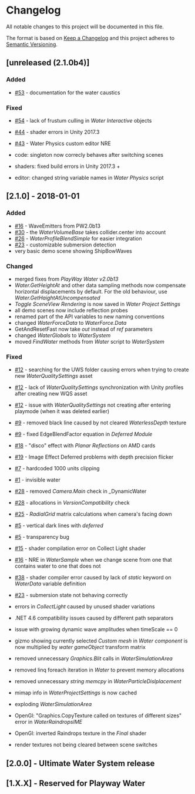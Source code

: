 # Changelog
All notable changes to this project will be documented in this file.

The format is based on [Keep a Changelog](http://keepachangelog.com/en/1.0.0/)
and this project adheres to [Semantic Versioning](http://semver.org/spec/v2.0.0.html).


## [unreleased (2.1.0b4)]

### Added
- [#53](https://github.com/Moonlit-Games/Ultimate-Water-System/issues/53) - documentation for the water caustics

### Fixed
- [#54](https://github.com/Moonlit-Games/Ultimate-Water-System/issues/54) - lack of frustum culling in _Water Interactive_ objects
- [#44](https://github.com/Moonlit-Games/Ultimate-Water-System/issues/44) - shader errors in Unity 2017.3
- [#43](https://github.com/Moonlit-Games/Ultimate-Water-System/issues/43) - Water Physics custom editor NRE

- code: singleton now correcly behaves after switching scenes
- shaders: fixed build errors in Unity 2017.3 +
- editor: changed string variable names in _Water Physics_ script

## [2.1.0] - 2018-01-01

### Added
- [#16](https://github.com/Moonlit-Games/Ultimate-Water-System/issues/16) - WaveEmitters from PW2.0b13
- [#30](https://github.com/Moonlit-Games/Ultimate-Water-System/issues/30) - the _WaterVolumeBase_ takes collider.center into account
- [#26](https://github.com/Moonlit-Games/Ultimate-Water-System/issues/26) - _WaterProfileBlendSimple_ for easier integration
- [#23](https://github.com/Moonlit-Games/Ultimate-Water-System/issues/23) - customizable submersion detection
- very basic demo scene showing ShipBowWaves

### Changed
 - merged fixes from _PlayWay Water v2.0b13_
 - _Water.GetHeightAt_ and other data sampling methods now compensate horizontal displacements by default.
 For the old behaviour, use _Water.GetHaightAtUncompensated_
- _Toggle SceneView Rendering_ is now saved in _Water Project Settings_
- all demo scenes now include reflection probes
- renamed part of the API variables to new naming conventions
- changed _WaterForceData_ to _WaterForce.Data_
- GetAndResetFast now take _out_ instead of _ref_ parameters
- changed _WaterGlobals_ to _WaterSystem_
- moved _FindWater_ methods from _Water_ script to _WaterSystem_

### Fixed
- [#12](https://github.com/Moonlit-Games/Ultimate-Water-System/issues/12) - searching for the UWS folder causing errors when trying to create new _WaterQualitySettings_ asset
- [#12](https://github.com/Moonlit-Games/Ultimate-Water-System/issues/12) - lack of _WaterQualitySettings_ synchronization with Unity profiles after creating new WQS asset
- [#12](https://github.com/Moonlit-Games/Ultimate-Water-System/issues/12) - issue with _WaterQualitySettings_ not creating after entering playmode (when it was deleted earlier)
- [#9](https://github.com/Moonlit-Games/Ultimate-Water-System/issues/9) - removed black line caused by not cleared _WaterlessDepth_ texture
- [#9](https://github.com/Moonlit-Games/Ultimate-Water-System/issues/9) - fixed EdgeBlendFactor equation in _Deferred Module_
- [#18](https://github.com/Moonlit-Games/Ultimate-Water-System/issues/18) - "disco" effect with _Planar Reflections_ on AMD cards
- [#19](https://github.com/Moonlit-Games/Ultimate-Water-System/issues/19) - Image Effect Deferred problems with depth precision flicker
- [#7](https://github.com/Moonlit-Games/Ultimate-Water-System/issues/7) - hardcoded 1000 units clipping
- [#1](https://github.com/Moonlit-Games/Ultimate-Water-System/issues/1) - invisible water
- [#28](https://github.com/Moonlit-Games/Ultimate-Water-System/issues/28) - removed _Camera.Main_ check in _DynamicWater
- [#28](https://github.com/Moonlit-Games/Ultimate-Water-System/issues/28) - allocations in _VersionCompatibility_ check
- [#25](https://github.com/Moonlit-Games/Ultimate-Water-System/issues/25) - _RadialGrid_ matrix calculations when camera's facing down
- [#5](https://github.com/Moonlit-Games/Ultimate-Water-System/issues/5) - vertical dark lines with _deferred_ 
- [#5](https://github.com/Moonlit-Games/Ultimate-Water-System/issues/4) - transparency bug
- [#15](https://github.com/Moonlit-Games/Ultimate-Water-System/issues/15) - shader compilation error on Collect Light shader
- [#16](https://github.com/Moonlit-Games/Ultimate-Water-System/issues/35) - NRE in _WaterSample_ when we change scene from one that contains water to one that does not
- [#38](https://github.com/Moonlit-Games/Ultimate-Water-System/issues/38) - shader compiler error caused by lack of _static_ keyword on _WaterData_ variable definition
- [#23](https://github.com/Moonlit-Games/Ultimate-Water-System/issues/23) - submersion state not behaving correctly

- errors in _CollectLight_ caused by unused shader variations
- .NET 4.6 compatibility issues caused by different path separators
- issue with growing dynamic wave amplitudes when timeScale == 0
- gizmo showing currently selected _Custom mesh_ in _Water component_ is now multiplied by _water gameObject_ transform matrix
- removed unnecessary _Graphics.Blit_ calls in _WaterSimulationArea_
- removed linq foreach iteration in _Water_ to prevent memory allocations
- removed unnecessary _string memcpy_ in _WaterParticleDislplacement_
- mimap info in _WaterProjectSettings_ is now cached
- exploding _WaterSimulationArea_
- OpenGl: "Graphics.CopyTexture called on textures of different sizes" error in _WaterRaindropsIME_
- OpenGl: inverted Raindrops texture in the _Final_ shader
- render textures not being cleared between scene switches


## [2.0.0] - Ultimate Water System release
## [1.X.X] - Reserved for Playway Water

